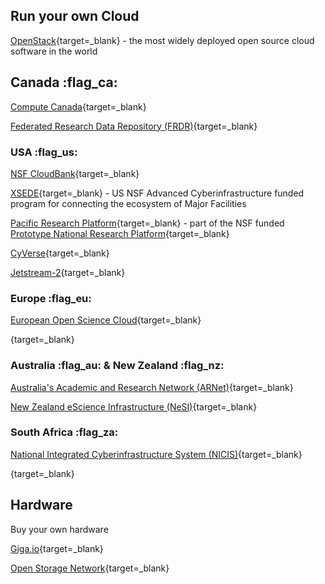 ## Run your own Cloud

[OpenStack](https://www.openstack.org/){target=_blank} - the most widely deployed open source cloud software in the world

## Canada :flag_ca:

[Compute Canada](https://www.computecanada.ca/){target=_blank}

[Federated Research Data Repository (FRDR)](https://www.frdr-dfdr.ca/repo/){target=_blank}

### USA :flag_us:

[NSF CloudBank](https://www.cloudbank.org/){target=_blank}

[XSEDE](https://www.xsede.org/){target=_blank} - US NSF Advanced Cyberinfrastructure funded program for connecting the ecosystem of Major Facilities

[Pacific Research Platform](https://pacificresearchplatform.org/){target=_blank} - part of the NSF funded [Prototype National Research Platform](https://www.nsf.gov/awardsearch/showAward?AWD_ID=2112167&HistoricalAwards=false){target=_blank}

[CyVerse](https://cyverse.org){target=_blank}

[Jetstream-2](){target=_blank}

### Europe :flag_eu: 

[European Open Science Cloud](https://eosc-portal.eu/){target=_blank}


[](){target=_blank}

### Australia :flag_au:  & New Zealand :flag_nz:

[Australia's Academic and Research Network (ARNet)](https://www.aarnet.edu.au/){target=_blank}

[New Zealand eScience Infrastructure (NeSI)](https://www.nesi.org.nz/case-studies/how-globus-enables-national-cyber-infrastructures){target=_blank}

### South Africa :flag_za:

[National Integrated Cyberinfrastructure System (NICIS)](https://nicis.ac.za/){target=_blank}

[](){target=_blank}

## Hardware

Buy your own hardware

[Giga.io](https://gigaio.com/){target=_blank}

[Open Storage Network](https://www.openstoragenetwork.org/){target=_blank}